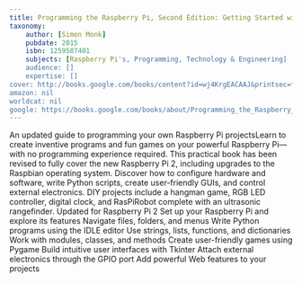 ```yaml
---
title: Programming the Raspberry Pi, Second Edition: Getting Started with Python
taxonomy:
	author: [Simon Monk]
	pubdate: 2015
	isbn: 1259587401
	subjects: [Raspberry Pi's, Programming, Technology & Engineering]
	audience: []
	expertise: []
cover: http://books.google.com/books/content?id=wj4KrgEACAAJ&printsec=frontcover&img=1&zoom=1&source=gbs_api
amazon: nil
worldcat: nil
google: https://books.google.com/books/about/Programming_the_Raspberry_Pi_Second_Edit.html?hl=&id=wj4KrgEACAAJ
---
```

An updated guide to programming your own Raspberry Pi projectsLearn to create inventive programs and fun games on your powerful Raspberry Pi—with no programming experience required. This practical book has been revised to fully cover the new Raspberry Pi 2, including upgrades to the Raspbian operating system. Discover how to configure hardware and software, write Python scripts, create user-friendly GUIs, and control external electronics. DIY projects include a hangman game, RGB LED controller, digital clock, and RasPiRobot complete with an ultrasonic rangefinder. Updated for Raspberry Pi 2 Set up your Raspberry Pi and explore its features Navigate files, folders, and menus Write Python programs using the IDLE editor Use strings, lists, functions, and dictionaries Work with modules, classes, and methods Create user-friendly games using Pygame Build intuitive user interfaces with Tkinter Attach external electronics through the GPIO port Add powerful Web features to your projects